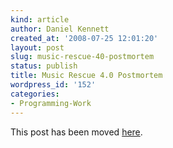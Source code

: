 ```yaml
---
kind: article
author: Daniel Kennett
created_at: '2008-07-25 12:01:20'
layout: post
slug: music-rescue-40-postmortem
status: publish
title: Music Rescue 4.0 Postmortem
wordpress_id: '152'
categories:
- Programming-Work
---
```


This post has been moved <a href="http://www.kennettnet.co.uk/blog/full/music_rescue_4.0_postmortem/">here</a>.
